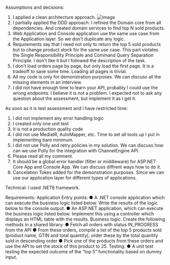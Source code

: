 Assumptions and decisions:
1. I applied a clean architecture approach.
![image](https://user-images.githubusercontent.com/32266142/182232309-33b0df39-59a8-4e7a-82f6-ea8261fabafb.png)
2. I partially applied the DDD approach. I refined the Domain core from all dependencies. And created domain services to find top N sold products.
3. Web Application and Console application use the same use case from the Application layer. So we don't duplicate any logic.
4. Requirements say that I need not only to return the top 5 sold products but to change product stock for the same use case.
This part violates the Single Responsibility Principle and Command Query Separation Principle. I don't like it but I followed the description of the task.
5. I don't load orders page by page, but only load the first page. It is a tradeoff to save some time. Loading all pages is trivial.
6. All my code is only for demonstration purposes. We can discuss all the missing elements in an interview.
7. I did not have enough time to learn your API, probably I could use the wrong endpoints. I believe it is not a problem.
I expected not to ask any question about the assessment, but implement it as I get it.

As soon as it is test assessment and I have restricted time:
1. I did not implement any error handling logic
2. I created only one unit test
3. It is not a production quality code
4. I did not use MediatR, AutoMapper, etc. Time to set all tools up I put in implementing bare minimum.
5. I did not use Polly and retry policies in my solution. We can discuss how can we use Polly for the integration with ChannelEngine API.
6. Please read all my comment.
7. It should be a global error handler (filter or middleware) for ASP.NET Core App and Console App. We can discuss diffrent ways how to do it.
8. Cancelation Tokes added for the demonstration purposes. Since we can use our application layer for different types of applications.

Technical:
I used .NET6 framework.

Requirements:
Application Entry points:
● A .NET console application which can execute the business logic listed below.
Write the results of the logic below to the console output.
● An ASP.NET application, which can execute the business logic listed below.
Implement this using a controller which displays an HTML table with the results.
Business logic:
Create the following methods in a shared library:
● Fetch all orders with status IN_PROGRESS from the API
● From these orders, compile a list of the top 5 products sold (product name, GTIN
and total quantity), order these by the total quantity sold in descending order
● Pick one of the products from these orders and use the API to set the stock of
this product to 25.
Testing:
● A unit test testing the expected outcome of the “top 5” functionality based on
dummy input.
